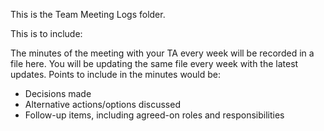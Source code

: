 This is the Team Meeting Logs folder.

This is to include:

The minutes of the meeting with your TA every week will be recorded in a file here. You will be updating the same file every week with the latest updates. Points to include in the minutes would be:
- Decisions made
- Alternative actions/options discussed
- Follow-up items, including agreed-on roles and responsibilities
